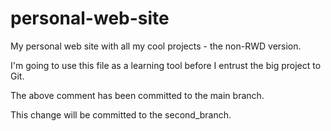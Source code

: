 personal-web-site
=================

My personal web site with all my cool projects - the non-RWD version.

I'm going to use this file as a learning tool before I entrust the big project to Git.

The above comment has been committed to the main branch.

This change will be committed to the second_branch.